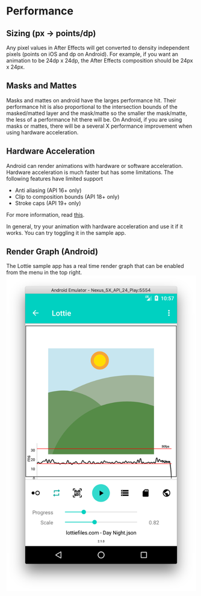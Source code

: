 # Performance

## Sizing (px -> points/dp)
Any pixel values in After Effects will get converted to density independent pixels (points on iOS and dp on Android). For example, if you want an animation to be 24dp x 24dp, the After Effects composition should be 24px x 24px.

## Masks and Mattes
Masks and mattes on android have the larges performance hit. Their performance hit is also proportional to the intersection bounds of the masked/matted layer and the mask/matte so the smaller the mask/matte, the less of a performance hit there will be.
On Android, if you are using masks or mattes, there will be a several X performance improvement when using hardware acceleration.

## Hardware Acceleration
Android can render animations with hardware or software acceleration. Hardware acceleration is much faster but has some limitations.
The following features have limited support
* Anti aliasing (API 16+ only)
* Clip to composition bounds (API 18+ only)
* Stroke caps (API 19+ only)

For more information, read [this](https://developer.android.com/guide/topics/graphics/hardware-accel.html).

In general, try your animation with hardware acceleration and use it if it works. You can try toggling it in the sample app.


## Render Graph (Android)
The Lottie sample app has a real time render graph that can be enabled from the menu in the top right.
![Render Graph](/images/render-graph.png)